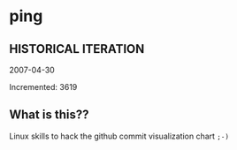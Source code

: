 # ping

## HISTORICAL ITERATION
2007-04-30

Incremented: 3619

## What is this?? 
Linux skills to hack the github commit visualization chart `;-)`
